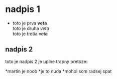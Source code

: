 # nadpis 1
* toto je prva **veta** <br>
toto je druha _veta_ <br>
toto je tretia ~~veta~~ 
## nadpis 2
<p> toto je nadpis 2 je uplne trapny pretoze: </p>
 *martin je noob
 *je to nuda
   *mohol som radsej spat 
